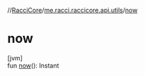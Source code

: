 //[RacciCore](../../index.md)/[me.racci.raccicore.api.utils](index.md)/[now](now.md)

# now

[jvm]\
fun [now](now.md)(): Instant
